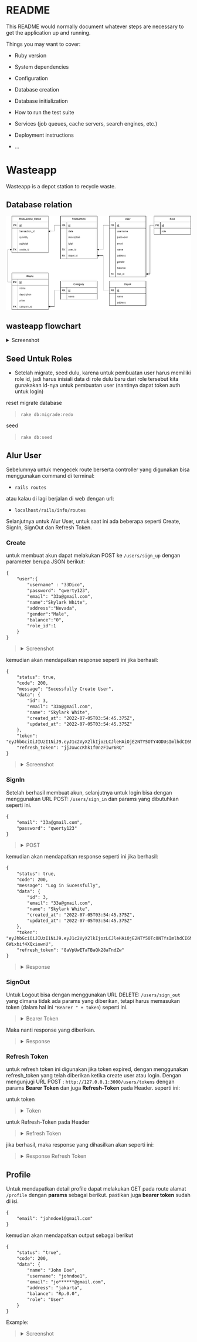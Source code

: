 # README

This README would normally document whatever steps are necessary to get the
application up and running.

Things you may want to cover:

* Ruby version

* System dependencies

* Configuration

* Database creation

* Database initialization

* How to run the test suite

* Services (job queues, cache servers, search engines, etc.)

* Deployment instructions

* ...

# Wasteapp
Wasteapp is a depot station to recycle waste.

## Database relation
![database_relation!](/public/docs/images/database-relation.png)


## wasteapp flowchart

<details>
  <summary>Screenshot</summary>
  
  ![database_relation!](/public/docs/images/flowchart.png)
  
</details>

## Seed Untuk Roles
- Setelah migrate, seed dulu, karena untuk pembuatan user harus memiliki role id, jadi harus inisiali data di role dulu baru dari role tersebut kita gunakakan id-nya untuk pembuatan user (nantinya dapat token auth untuk login)

reset migrate database
> ``rake db:migrade:redo``

seed
> ``rake db:seed``

## Alur User
Sebelumnya untuk mengecek route berserta controller yang digunakan bisa menggunakan command di terminal:

- ``rails routes``

atau kalau di lagi berjalan di web dengan url:

- ``localhost/rails/info/routes``

Selanjutnya untuk Alur User, untuk saat ini ada beberapa seperti Create, SignIn, SignOut dan Refresh Token.

### Create
untuk membuat akun dapat melakukan POST ke `/users/sign_up` dengan parameter berupa JSON berikut:
```
{
    "user":{
        "username" : "33Dico",
        "password": "qwerty123",
        "email": "33a@gmail.com",
        "name":"Skylark White",
        "address":"Nevada",
        "gender":"Male",
        "balance":"0",
        "role_id":1
    }
}
```
><details>
>  <summary>Screenshot</summary>
>  
>  ![1_create!](/public/docs/images/1_create.PNG)
>  
></details>

kemudian akan mendapatkan response seperti ini jika berhasil: 
```
{
    "status": true,
    "code": 200,
    "message": "Sucessfully Create User",
    "data": {
        "id": 3,
        "email": "33a@gmail.com",
        "name": "Skylark White",
        "created_at": "2022-07-05T03:54:45.375Z",
        "updated_at": "2022-07-05T03:54:45.375Z"
    },
    "token": "eyJhbGciOiJIUzI1NiJ9.eyJ1c2VyX2lkIjozLCJleHAiOjE2NTY5OTY4ODUsImlhdCI6MTY1Njk5MzI4NSwiaWQiOiJpZCJ9.bCsKEyUns1qN9DYxMidZDnqEKmfhKchZqih2f2Yj4V4",
    "refresh_token": "jjJxwccKhk1f0nzFIwr6RQ"
}
```
><details>
>  <summary>Screenshot</summary>
>  
>  ![2_create!](/public/docs/images/2_create.PNG)
>  
></details>


### SignIn
Setelah berhasil membuat akun, selanjutnya untuk login bisa dengan menggunakan URL POST: `/users/sign_in` dan params yang dibutuhkan seperti ini.
```
{
    "email": "33a@gmail.com",
    "password": "qwerty123"
}
```
><details>
>  <summary>POST</summary>
>  
>  ![3_signin!](/public/docs/images/3_signin.PNG)
>  
></details>

kemudian akan mendapatkan response seperti ini jika berhasil: 
```
{
    "status": true,
    "code": 200,
    "message": "Log in Sucessfully",
    "data": {
        "id": 3,
        "email": "33a@gmail.com",
        "name": "Skylark White",
        "created_at": "2022-07-05T03:54:45.375Z",
        "updated_at": "2022-07-05T03:54:45.375Z"
    },
    "token": "eyJhbGciOiJIUzI1NiJ9.eyJ1c2VyX2lkIjozLCJleHAiOjE2NTY5OTc0NTYsImlhdCI6MTY1Njk5Mzg1NiwiaWQiOiJpZCJ9.QB_itWYGOaZLO3uwo1jGSR7IzP-6Wixbif4XQxiownU",
    "refresh_token": "8aVpUwETaTBaQk28aTndZw"
}
```
><details>
>  <summary>Response</summary>
>  
>  ![4_signin!](/public/docs/images/4_signin.PNG)
>  
></details>

### SignOut
Untuk Logout bisa dengan menggunakan URL DELETE: `/users/sign_out` yang dimana tidak ada params yang diberikan, tetapi harus memasukan token (dalam hal ini ``"Bearer " + token``) seperti ini.

><details>
>  <summary>Bearer Token</summary>
>  
>  ![5_signout!](/public/docs/images/5_signout.PNG)
>  
></details>

Maka nanti response yang diberikan.

><details>
>  <summary>Response</summary>
>  
>  ![6_signout!](/public/docs/images/6_signout.PNG)
>  
></details>

### Refresh Token
untuk refresh token ini digunakan jika token expired, dengan menggunakan refresh_token yang telah diberikan ketika create user atau login.
Dengan mengunjugi URL POST : `http://127.0.0.1:3000/users/tokens` dengan params **Bearer Token** dan juga **Refresh-Token** pada Header. seperti ini:

untuk token

><details>
>  <summary>Token</summary>
>  
>  ![5_signout!](/public/docs/images/5_signout.PNG)
>  
></details>


untuk Refresh-Token pada Header

><details>
>  <summary>Refresh Token</summary>
>  
>  ![7_refresh_token!](/public/docs/images/7_refresh_token.PNG)
>  
></details>

jika berhasil, maka response yang dihasilkan akan seperti ini:

><details>
>  <summary>Response Refresh Token</summary>
>  
>  ![8_refresh_token!](/public/docs/images/8_refresh_token.PNG)
>  
></details>

## Profile
Untuk mendapatkan detail profile dapat melakukan GET pada route alamat `/profile` dengan **params** sebagai berikut. pastikan juga **bearer token** sudah di isi.
```
{
    "email": "johndoe1@gmail.com"
}
```

kemudian akan mendapatkan output sebagai berikut

```
{
    "status": "true",
    "code": 200,
    "data": {
        "name": "John Doe",
        "username": "johndoe1",
        "email": "jo******@gmail.com",
        "address": "jakarta",
        "balance": "Rp.0.0",
        "role": "User"
    }
}
```

Example:
><details>
>  <summary>Screenshot</summary>
>
>  ![9_get_profile!](/public/docs/images/9_get_profile.png)
>  
></details>